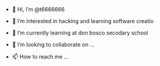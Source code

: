 - 👋 Hi, I’m @t6666666
- 👀 I’m interested in hacking and learning software creatio
- 🌱 I’m currently learning at don bosco secodary school

- 💞️ I’m looking to collaborate on ...
- 📫 How to reach me ...

<!---
t6666666/t6666666 is a ✨ special ✨ repository because its `README.md` (this file) appears on your GitHub profile.
You can click the Preview link to take a look at your changes.
--->
